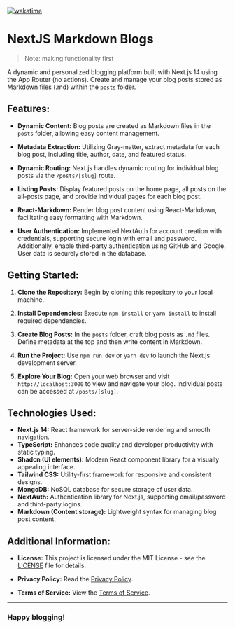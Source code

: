 [![wakatime](https://wakatime.com/badge/user/7217dc82-1bcf-4a0a-8b7f-96e2332f4c45/project/018b960f-87c9-4136-90b5-276b5bd721a7.svg?style=for-the-badge)](https://wakatime.com/badge/user/7217dc82-1bcf-4a0a-8b7f-96e2332f4c45/project/018b960f-87c9-4136-90b5-276b5bd721a7)

# NextJS Markdown Blogs

> Note: making functionality first

A dynamic and personalized blogging platform built with Next.js 14 using the App Router (no actions). Create and manage your blog posts stored as Markdown files (.md) within the `posts` folder.

## Features:

- **Dynamic Content:** Blog posts are created as Markdown files in the `posts` folder, allowing easy content management.

- **Metadata Extraction:** Utilizing Gray-matter, extract metadata for each blog post, including title, author, date, and featured status.

- **Dynamic Routing:** Next.js handles dynamic routing for individual blog posts via the `/posts/[slug]` route.

- **Listing Posts:** Display featured posts on the home page, all posts on the all-posts page, and provide individual pages for each blog post.

- **React-Markdown:** Render blog post content using React-Markdown, facilitating easy formatting with Markdown.

- **User Authentication:** Implemented NextAuth for account creation with credentials, supporting secure login with email and password. Additionally, enable third-party authentication using GitHub and Google. User data is securely stored in the database.

## Getting Started:

1. **Clone the Repository:** Begin by cloning this repository to your local machine.

2. **Install Dependencies:** Execute `npm install` or `yarn install` to install required dependencies.

3. **Create Blog Posts:** In the `posts` folder, craft blog posts as `.md` files. Define metadata at the top and then write content in Markdown.

4. **Run the Project:** Use `npm run dev` or `yarn dev` to launch the Next.js development server.

5. **Explore Your Blog:** Open your web browser and visit `http://localhost:3000` to view and navigate your blog. Individual posts can be accessed at `/posts/[slug]`.

## Technologies Used:

- **Next.js 14:** React framework for server-side rendering and smooth navigation.
- **TypeScript:** Enhances code quality and developer productivity with static typing.
- **Shadcn (UI elements):** Modern React component library for a visually appealing interface.
- **Tailwind CSS:** Utility-first framework for responsive and consistent designs.
- **MongoDB:** NoSQL database for secure storage of user data.
- **NextAuth:** Authentication library for Next.js, supporting email/password and third-party logins.
- **Markdown (Content storage):** Lightweight syntax for managing blog post content.

## Additional Information:

- **License:** This project is licensed under the MIT License - see the [LICENSE](MIT-LICENSE.txt) file for details.

- **Privacy Policy:** Read the [Privacy Policy](/privacy-policy.md).

- **Terms of Service:** View the [Terms of Service](/terms-of-service.md).

---

### Happy blogging!
